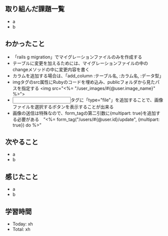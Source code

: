 ## 取り組んだ課題一覧
- a
- b
## わかったこと
- 「rails g migration」でマイグレーションファイルのみを作成する
- テーブルに変更を加えるためには、マイグレーションファイルの中のchangeメソッドの中に変更内容を書く
- カラムを追加する場合は、「add_column :テーブル名, :カラム名, :データ型」
- imgタグのsrc属性にRubyのコードを埋め込み、publicフォルダから見たパスを指定する <img src="<%= "/user_images/#{@user.image_name}" %>">
- <input>タグに「type="file"」を追加することで、画像ファイルを選択するボタンを表示することが出来る
- 画像の送信は特殊なので、form_tagの第二引数に{multipart: true}を追加する必要がある　”<%= form_tag("/users/#{@user.id}/update", {multipart: true}) do %>”
## 次やること
- a
- b
## 感じたこと
- a
- b
## 学習時間
- Today: xh
- Total: xh
